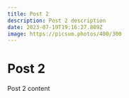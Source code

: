 ```yaml
---
title: Post 2
description: Post 2 description
date: 2023-07-19T19:16:27.809Z
image: https://picsum.photos/400/300
---
```


# Post 2

Post 2 content
